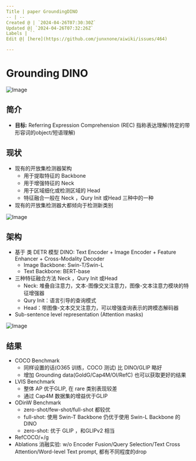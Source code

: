 ```yaml
---
Title | paper GroundingDINO
-- | --
Created @ | `2024-04-26T07:30:30Z`
Updated @| `2024-04-26T07:32:26Z`
Labels | ``
Edit @| [here](https://github.com/junxnone/aiwiki/issues/464)

---
```

# Grounding DINO



![Image](https://github.com/junxnone/aiwiki/assets/2216970/7ce9cc3d-d4c3-4dc0-ab9e-220698a0443f)



## 简介

*   **目标:** Referring Expression Comprehension (REC) 指称表达理解(特定的带形容词的object/短语理解)

## 现状

*   现有的开放集检测器架构
    *   用于提取特征的 Backbone
    *   用于增强特征的 Neck
    *   用于区域细化或检测区域的 Head
    *   特征融合一般在 Neck ，Qury Init 或Head 三种中的一种
*   现有的开放集检测器大都倾向于检测新类别




![Image](https://github.com/junxnone/aiwiki/assets/2216970/1958bc08-fa0d-4eca-8ec2-2b9de452fd48)



## 架构

*   基于 类 DETR 模型 DINO: Text Encoder + Image Encoder + Feature Enhancer + Cross-Modality Decoder
    *   Image Backbone: Swin-T/Swin-L
    *   Text Backbone: BERT-base
*   三种特征融合方法 Neck ，Qury Init 或Head
    *   Neck: 堆叠自注意力，文本-图像交叉注意力，图像-文本注意力模块的特征增强器
    *   Qury Init：语言引导的查询模式
    *   Head：带图像-文本交叉注意力，可以增强查询表示的跨模态解码器
*   Sub-sentence level representation (Attention masks)



![Image](https://github.com/junxnone/aiwiki/assets/2216970/9a351561-dd70-4bae-92dd-29f5aadf8dff)



## 结果

*   COCO Benchmark
    *   同样设置的话(O365 训练，COCO 测试) 比 DINO/GLIP 略好
    *   增加 Grounding data(GoldG/Cap4M/OI/RefC) 也可以获取更好的结果
*   LVIS Benchmark
    *   整体 AP 优于GLIP, 在 rare 类别表现较差
    *   通过 Cap4M 数据集的增益优于GLIP
*   ODinW Benchmark
    *   zero-shot/few-shot/full-shot 都较优
    *   full-shot: 使用 Swin-T Backbone 仍优于使用 Swin-L Backbone 的 DINO
    *   zero-shot: 优于 GLIP ，和GLIPv2 相当
*   RefCOCO/+/g
*   Ablations 消融实验: w/o Encoder Fusion/Query Selection/Text Cross Attention/Word-level Text prompt, 都有不同程度的drop

